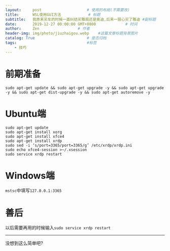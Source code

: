 ```yaml
---
layout:     post                    # 使用的布局(不需要改)
title:      WSL使用GUI方法            # 标题
subtitle:   我原来买车的时候一直纠结买雅阁还是奥迪,后来一狠心买了雅迪 #副标题
date:       2019-12-27 00:00:00 GMT+0800             # 时间
author:     Zen                 # 作者
header-img: img/photo/jiuzhaigou.webp    #这篇文章标题背景图片
catalog: True                       # 是否归档
tags:                               #标签
    - 技巧
---
```


# 前期准备
`sudo apt-get update && sudo apt-get upgrade -y && sudo apt-get upgrade -y && sudo apt-get dist-upgrade -y && sudo apt-get autoremove -y`
# Ubuntu端
```
sudo apt-get update
sudo apt-get install xorg
sudo apt-get install xfce4
sudo apt-get install xrdp
sudo sed -i ‘s/port=3365/port=3365/g’ /etc/xrdp/xrdp.ini
sudo echo xfce4-session >~/.xsession
sudo service xrdp restart
```
# Windows端

`mstsc`中填写`127.0.0.1:3365`

# 善后

以后需要再用的时候输入`sudo service xrdp restart`

----

没想到这么简单吧?
